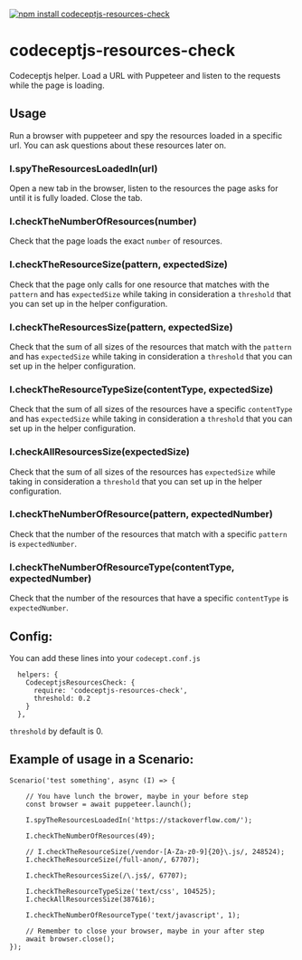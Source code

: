 [![npm install codeceptjs-resources-check](https://nodei.co/npm/codeceptjs-resources-check.png)](https://nodei.co/npm/codeceptjs-resources-check/)
# codeceptjs-resources-check
Codeceptjs helper. Load a URL with Puppeteer and listen to the requests while the page is loading.


## Usage
Run a browser with puppeteer and spy the resources loaded in a specific url.
You can ask questions about these resources later on.

### I.spyTheResourcesLoadedIn(url)
Open a new tab in the browser, listen to the resources the page asks for until it is fully loaded.
Close the tab.

###  I.checkTheNumberOfResources(number)
Check that the page loads the exact `number` of resources.

###  I.checkTheResourceSize(pattern, expectedSize) 
Check that the page only calls for one resource that matches with the `pattern` and has `expectedSize` while taking in consideration 
a `threshold` that you can set up in the helper configuration. 

 
###  I.checkTheResourcesSize(pattern, expectedSize) 
Check that the sum of all sizes of the resources that match with the `pattern` and  has `expectedSize`  while taking in consideration 
a `threshold` that you can set up in the helper configuration. 
 
###  I.checkTheResourceTypeSize(contentType, expectedSize) 
Check that the sum of all sizes  of the resources have a specific `contentType` and  has `expectedSize`  while taking in consideration 
a `threshold` that you can set up in the helper configuration. 
 
###  I.checkAllResourcesSize(expectedSize) 
Check that the sum of all sizes of the resources has `expectedSize`  while taking in consideration 
a `threshold` that you can set up in the helper configuration. 
  
###  I.checkTheNumberOfResource(pattern, expectedNumber)
Check that the number of the resources that match with a specific `pattern` is `expectedNumber`.
  
###  I.checkTheNumberOfResourceType(contentType, expectedNumber)
Check that the number of the resources that  have a specific `contentType` is `expectedNumber`.
  
  
## Config:
You can add these lines into your `codecept.conf.js`
```
  helpers: {
    CodeceptjsResourcesCheck: {
      require: 'codeceptjs-resources-check',
      threshold: 0.2
    }
  },
```

`threshold` by default is 0. 


## Example of usage in a Scenario:

```
Scenario('test something', async (I) => {

    // You have lunch the brower, maybe in your before step 
    const browser = await puppeteer.launch();

    I.spyTheResourcesLoadedIn('https://stackoverflow.com/');

    I.checkTheNumberOfResources(49);

    // I.checkTheResourceSize(/vendor-[A-Za-z0-9]{20}\.js/, 248524);
    I.checkTheResourceSize(/full-anon/, 67707);

    I.checkTheResourcesSize(/\.js$/, 67707);

    I.checkTheResourceTypeSize('text/css', 104525);
    I.checkAllResourcesSize(387616);

    I.checkTheNumberOfResourceType('text/javascript', 1);

    // Remember to close your browser, maybe in your after step 
    await browser.close();
});
```


